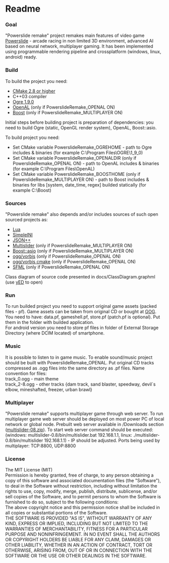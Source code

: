 # Readme #

### Goal ###

"Powerslide remake" project remakes main features of video game [Powerslide](https://en.wikipedia.org/wiki/Powerslide_(video_game)) - arcade racing in non limited 3D environment, advanced AI based on neural network, multiplayer gaming. It has been implemented using programmable rendering pipeline and crossplatform (windows, linux, android) ready.

### Build ###
To build the project you need:  
- [CMake 2.8 or higher](https://cmake.org/)  
- C++03 compiler  
- [Ogre 1.9.0](http://www.ogre3d.org/)  
- [OpenAL](https://www.openal.org) (only if PowerslideRemake_OPENAL ON)  
- [Boost](https://www.boost.org) (only if PowerslideRemake_MULTIPLAYER ON)  

Initial steps before building project is preparation of dependencies: you need to build Ogre (static, OpenGL render system), OpenAL, Boost::asio.  

To build project you need:  
- Set CMake variable PowerslideRemake_OGREHOME - path to Ogre includes & binaries (for example C:\Program Files\OGRE\1_9_0)  
- Set CMake variable PowerslideRemake_OPENALDIR (only if PowerslideRemake_OPENAL ON) - path to OpenAL includes & binaries (for example C:\Program Files\OpenAL)  
- Set CMake variable PowerslideRemake_BOOSTHOME (only if PowerslideRemake_MULTIPLAYER ON) - path to Boost includes & binaries for libs [system, date_time, regex] builded statically (for example C:\Boost)  

### Sources ###
"Powerslide remake" also depends and/or includes sources of such open sourced projects as:  
- [Lua](https://www.lua.org/)  
- [SimpleINI](https://github.com/brofield/simpleini)  
- [JSON++](https://github.com/hjiang/jsonxx)  
- [Multislider](https://bitbucket.org/alexey_gruzdev/multislider) (only if PowerslideRemake_MULTIPLAYER ON)  
- [Boost::asio](http://www.boost.org/doc/libs/1_60_0/doc/html/boost_asio.html) (only if PowerslideRemake_MULTIPLAYER ON)  
- [ogg/vorbis](https://www.xiph.org/) (only if PowerslideRemake_OPENAL ON)  
- [ogg/vorbis cmake](https://github.com/Iunusov/OGG-Vorbis-CMAKE) (only if PowerslideRemake_OPENAL ON)  
- [SFML](https://www.sfml-dev.org/) (only if PowerslideRemake_OPENAL ON)  

Class diagram of source code presented in docs/ClassDiagram.graphml (use [yED](http://www.yworks.com/products/yed) to open)  

### Run ###
To run builded project you need to support original game assets (packed files - pf). Game assets can be taken from original CD or bought at [GOG](https://www.gog.com/game/powerslide). 
You need to have: data.pf, gameshell.pf, store.pf (patch.pf is optional). Put them in the folder with builded application.  
For android version you need to store pf files in <powerslide> folder of External Storage Directory (where DCIM located) of smartphone.  

### Music ###
It is possible to listen to in game music. To enable sound/music project should be built with PowerslideRemake_OPENAL. Put original CD tracks compressed as .ogg files into the same directory as .pf files. Name convention for files:  
track_0.ogg - main theme  
track_2-8.ogg - other tracks {dam track, sand blaster, speedway, devil`s elbow, mineshafted, freezer, urban brawl}  

### Multiplayer ###
"Powerslide remake" supports multiplayer game through web server. To run multiplayer game web server should be deployed on most power PC of local network or global node. Prebuilt web server available in /Downloads section ([multislider-08.zip](https://bitbucket.org/dm_999/powerslideremake/downloads/multislider-0.8.zip)). To start web server command should be executed: (windows: multislider-0.8/bin/multislider.bat 192.168.1.1, linux: ./multislider-0.8/bin/multislider 192.168.1.1) - IP should be adjusted. Ports being used by multiplayer: TCP:8800, UDP:8800  

### License ###
The MIT License (MIT)  
Permission is hereby granted, free of charge, to any person obtaining a copy of this software and associated documentation files (the "Software"), to deal in the Software without restriction, including without limitation the rights to use, copy, modify, merge, publish, distribute, sublicense, and/or sell copies of the Software, and to permit persons to whom the Software is furnished to do so, subject to the following conditions:  
The above copyright notice and this permission notice shall be included in all copies or substantial portions of the Software.  
THE SOFTWARE IS PROVIDED "AS IS", WITHOUT WARRANTY OF ANY KIND, EXPRESS OR IMPLIED, INCLUDING BUT NOT LIMITED TO THE WARRANTIES OF MERCHANTABILITY, FITNESS FOR A PARTICULAR PURPOSE AND NONINFRINGEMENT. IN NO EVENT SHALL THE AUTHORS OR COPYRIGHT HOLDERS BE LIABLE FOR ANY CLAIM, DAMAGES OR OTHER LIABILITY, WHETHER IN AN ACTION OF CONTRACT, TORT OR OTHERWISE, ARISING FROM, OUT OF OR IN CONNECTION WITH THE SOFTWARE OR THE USE OR OTHER DEALINGS IN THE SOFTWARE.

